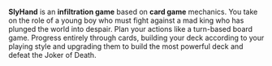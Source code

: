 **SlyHand** is an **infiltration game** based on **card game** mechanics. 
You take on the role of a young boy who must fight against a mad king who has plunged the world into despair.
Plan your actions like a turn-based board game. 
Progress entirely through cards, building your deck according to your playing style and upgrading them to build the most powerful deck and defeat the Joker of Death.
